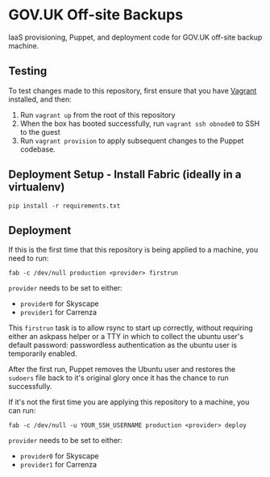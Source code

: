 # GOV.UK Off-site Backups

IaaS provisioning, Puppet, and deployment code for GOV.UK off-site backup
machine.

## Testing

To test changes made to this repository, first ensure that you have
[Vagrant](http://vagrantup.com) installed, and then:

1. Run `vagrant up` from the root of this repository
1. When the box has booted successfully, run `vagrant ssh obnode0` to SSH to
the guest
1. Run `vagrant provision` to apply subsequent changes to the Puppet
codebase.

## Deployment Setup - Install Fabric (ideally in a virtualenv)

    pip install -r requirements.txt

## Deployment

If this is the first time that this repository is being applied to a machine,
you need to run:

    fab -c /dev/null production <provider> firstrun

`provider` needs to be set to either:
  - `provider0` for Skyscape
  - `provider1` for Carrenza

This `firstrun` task is to allow rsync to start up correctly, without
requiring either an askpass helper or a TTY in which to collect the ubuntu
user's default password: passwordless authentication as the ubuntu user is
temporarily enabled.

After the first run, Puppet removes the Ubuntu user and restores the `sudoers` file back to it's
original glory once it has the chance to run successfully.

If it's not the first time you are applying this repository to a machine, you
can run:

    fab -c /dev/null -u YOUR_SSH_USERNAME production <provider> deploy

`provider` needs to be set to either:
  - `provider0` for Skyscape
  - `provider1` for Carrenza
